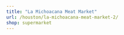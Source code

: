 ```yaml
---
title: "La Michoacana Meat Market"
url: /houston/la-michoacana-meat-market-2/
shop: supermarket
---
```

